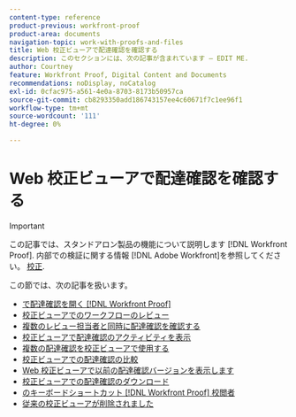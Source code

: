 ```yaml
---
content-type: reference
product-previous: workfront-proof
product-area: documents
navigation-topic: work-with-proofs-and-files
title: Web 校正ビューアで配達確認を確認する
description: このセクションには、次の記事が含まれています — EDIT ME.
author: Courtney
feature: Workfront Proof, Digital Content and Documents
recommendations: noDisplay, noCatalog
exl-id: 0cfac975-a561-4e0a-8703-8173b50957ca
source-git-commit: cb8293350add186743157ee4c60671f7c1ee96f1
workflow-type: tm+mt
source-wordcount: '111'
ht-degree: 0%

---
```


# Web 校正ビューアで配達確認を確認する

>[!IMPORTANT]
>
>この記事では、スタンドアロン製品の機能について説明します [!DNL Workfront Proof]. 内部での検証に関する情報 [!DNL Adobe Workfront]を参照してください。 [校正](../../../review-and-approve-work/proofing/proofing.md).

この節では、次の記事を扱います。

* [で配達確認を開く [!DNL Workfront Proof]](../../../workfront-proof/wp-work-proofsfiles/review-proofs-wpv/open-proof.md)
* [校正ビューアでのワークフローのレビュー](../../../workfront-proof/wp-work-proofsfiles/review-proofs-wpv/review-workflow.md)
* [複数のレビュー担当者と同時に配達確認を確認する](../../../workfront-proof/wp-work-proofsfiles/review-proofs-wpv/review-proof-with-multiple-reviewers.md)
* [校正ビューアで配達確認のアクティビティを表示](../../../workfront-proof/wp-work-proofsfiles/review-proofs-wpv/view-activity-on-a-proof.md)
* [複数の配達確認を校正ビューアで使用する](../../../workfront-proof/wp-work-proofsfiles/review-proofs-wpv/work-with-multiple-proofs.md)
* [校正ビューアでの配達確認の比較](../../../workfront-proof/wp-work-proofsfiles/review-proofs-wpv/compare-proofs.md)
* [Web 校正ビューアで以前の配達確認バージョンを表示します](../../../workfront-proof/wp-work-proofsfiles/review-proofs-wpv/view-previous-proof-versions.md)
* [校正ビューアでの配達確認のダウンロード](../../../workfront-proof/wp-work-proofsfiles/review-proofs-wpv/download-proof.md)
* [のキーボードショートカット [!DNL Workfront Proof] 校閲者](../../../workfront-proof/wp-work-proofsfiles/review-proofs-wpv/keyboard-shortcuts.md)
* [従来の校正ビューアが削除されました](../../../workfront-proof/wp-work-proofsfiles/review-proofs-wpv/lpv-removed.md)
